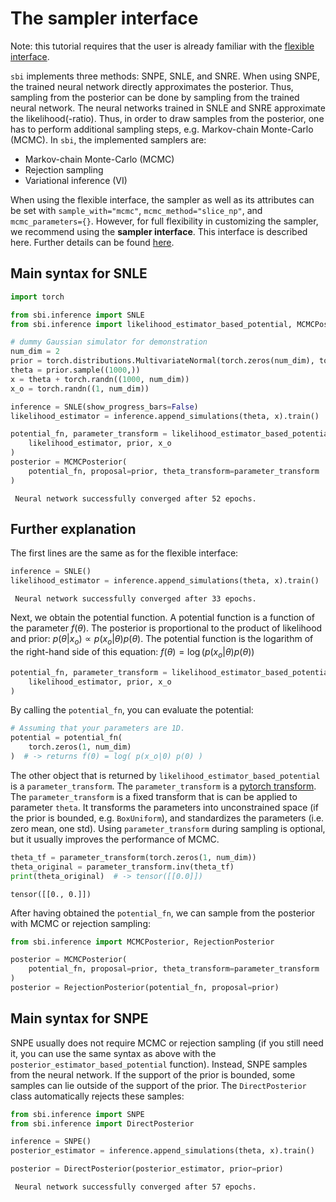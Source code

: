 # The sampler interface

Note: this tutorial requires that the user is already familiar with the [flexible interface](https://www.mackelab.org/sbi/tutorial/02_flexible_interface/).

`sbi` implements three methods: SNPE, SNLE, and SNRE. When using SNPE, the trained neural network directly approximates the posterior. Thus, sampling from the posterior can be done by sampling from the trained neural network. The neural networks trained in SNLE and SNRE approximate the likelihood(-ratio). Thus, in order to draw samples from the posterior, one has to perform additional sampling steps, e.g. Markov-chain Monte-Carlo (MCMC). In `sbi`, the implemented samplers are:
- Markov-chain Monte-Carlo (MCMC)
- Rejection sampling  
- Variational inference (VI)

When using the flexible interface, the sampler as well as its attributes can be set with `sample_with="mcmc"`, `mcmc_method="slice_np"`, and `mcmc_parameters={}`. However, for full flexibility in customizing the sampler, we recommend using the **sampler interface**. This interface is described here. Further details can be found [here](https://github.com/mackelab/sbi/pull/573).

## Main syntax for SNLE


```python
import torch

from sbi.inference import SNLE
from sbi.inference import likelihood_estimator_based_potential, MCMCPosterior

# dummy Gaussian simulator for demonstration
num_dim = 2
prior = torch.distributions.MultivariateNormal(torch.zeros(num_dim), torch.eye(num_dim))
theta = prior.sample((1000,))
x = theta + torch.randn((1000, num_dim))
x_o = torch.randn((1, num_dim))

inference = SNLE(show_progress_bars=False)
likelihood_estimator = inference.append_simulations(theta, x).train()

potential_fn, parameter_transform = likelihood_estimator_based_potential(
    likelihood_estimator, prior, x_o
)
posterior = MCMCPosterior(
    potential_fn, proposal=prior, theta_transform=parameter_transform
)
```

     Neural network successfully converged after 52 epochs.

## Further explanation

The first lines are the same as for the flexible interface:


```python
inference = SNLE()
likelihood_estimator = inference.append_simulations(theta, x).train()
```

     Neural network successfully converged after 33 epochs.

Next, we obtain the potential function. A potential function is a function of the parameter $f(\theta)$. The posterior is proportional to the product of likelihood and prior: $p(\theta | x_o) \propto p(x_o | \theta)p(\theta)$. The potential function is the logarithm of the right-hand side of this equation: $f(\theta) = \log(p(x_o | \theta)p(\theta))$


```python
potential_fn, parameter_transform = likelihood_estimator_based_potential(
    likelihood_estimator, prior, x_o
)
```

By calling the `potential_fn`, you can evaluate the potential:


```python
# Assuming that your parameters are 1D.
potential = potential_fn(
    torch.zeros(1, num_dim)
)  # -> returns f(0) = log( p(x_o|0) p(0) )
```

The other object that is returned by `likelihood_estimator_based_potential` is a `parameter_transform`. The `parameter_transform` is a [pytorch transform](https://github.com/pytorch/pytorch/blob/master/torch/distributions/transforms.py). The `parameter_transform` is a fixed transform that is can be applied to parameter `theta`. It transforms the parameters into unconstrained space (if the prior is bounded, e.g. `BoxUniform`), and standardizes the parameters (i.e. zero mean, one std). Using `parameter_transform` during sampling is optional, but it usually improves the performance of MCMC.


```python
theta_tf = parameter_transform(torch.zeros(1, num_dim))
theta_original = parameter_transform.inv(theta_tf)
print(theta_original)  # -> tensor([[0.0]])
```

    tensor([[0., 0.]])


After having obtained the `potential_fn`, we can sample from the posterior with MCMC or rejection sampling:


```python
from sbi.inference import MCMCPosterior, RejectionPosterior

posterior = MCMCPosterior(
    potential_fn, proposal=prior, theta_transform=parameter_transform
)
posterior = RejectionPosterior(potential_fn, proposal=prior)
```

## Main syntax for SNPE

SNPE usually does not require MCMC or rejection sampling (if you still need it, you can use the same syntax as above with the `posterior_estimator_based_potential` function). Instead, SNPE samples from the neural network. If the support of the prior is bounded, some samples can lie outside of the support of the prior. The `DirectPosterior` class automatically rejects these samples:


```python
from sbi.inference import SNPE
from sbi.inference import DirectPosterior

inference = SNPE()
posterior_estimator = inference.append_simulations(theta, x).train()

posterior = DirectPosterior(posterior_estimator, prior=prior)
```

     Neural network successfully converged after 57 epochs.


```python

```
